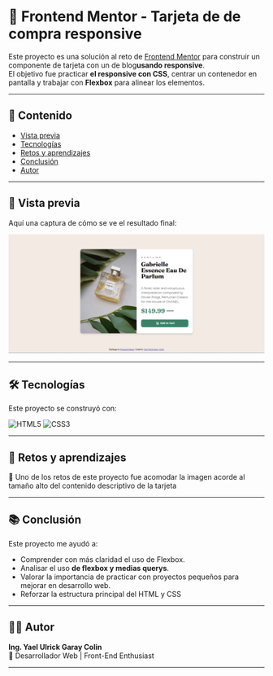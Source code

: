 # 📱 Frontend Mentor - Tarjeta de de compra responsive

Este proyecto es una solución al reto de [Frontend Mentor](https://www.frontendmentor.io/challenges/qr-code-component-iux_sIO_H) para construir un componente de tarjeta con un de blog**usando responsive**.  
El objetivo fue practicar **el responsive con CSS**, centrar un contenedor en pantalla y trabajar con **Flexbox** para alinear los elementos.

---

## 📑 Contenido
- [Vista previa](#vista-previa)
- [Tecnologías](#tecnologías)
- [Retos y aprendizajes](#retos-y-aprendizajes)
- [Conclusión](#conclusión)
- [Autor](#autor)

---

## 📸 Vista previa
Aquí una captura de cómo se ve el resultado final:  

![Vista previa del proyecto](images/Resultado.png)


---

## 🛠️ Tecnologías
Este proyecto se construyó con:

![HTML5](https://img.shields.io/badge/HTML5-E34F26?style=for-the-badge&logo=html5&logoColor=white)
![CSS3](https://img.shields.io/badge/CSS3-1572B6?style=for-the-badge&logo=css3&logoColor=white)

---

## 🚀 Retos y aprendizajes
🔹 Uno de los retos de este proyecto fue acomodar la imagen acorde al tamaño alto del contenido descriptivo de la tarjeta


---

## 📚 Conclusión
Este proyecto me ayudó a:  
- Comprender con más claridad el uso de Flexbox.  
- Analisar el uso **de flexbox y medias querys**.  
- Valorar la importancia de practicar con proyectos pequeños para mejorar en desarrollo web.  
- Reforzar la estructura principal del HTML y CSS

---

## 👨‍💻 Autor

**Ing. Yael Ulrick Garay Colin**  
💼 Desarrollador Web | Front-End Enthusiast  

---
